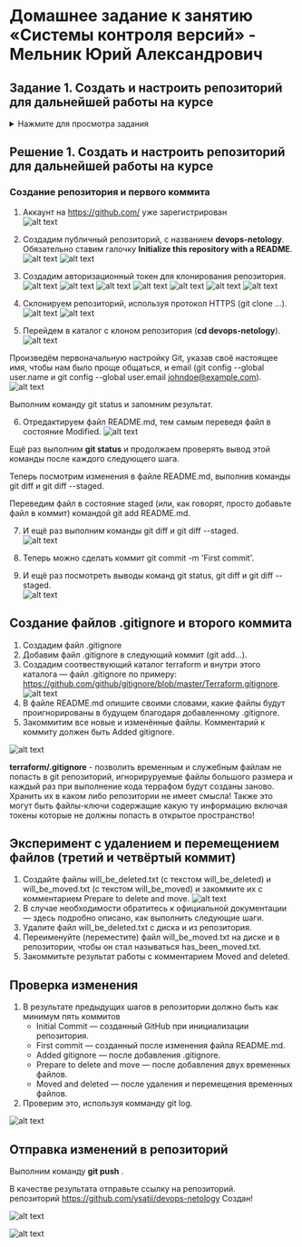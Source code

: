 # Домашнее задание к занятию «Системы контроля версий» - Мельник Юрий Александрович
## Задание 1. Создать и настроить репозиторий для дальнейшей работы на курсе
<details>
<summary>Нажмите для просмотра задания</summary>
В рамках курса вы будете писать скрипты и создавать конфигурации для различных систем, которые необходимо сохранять для будущего использования. 
Сначала надо создать и настроить локальный репозиторий, после чего добавить удалённый репозиторий на GitHub.

### Создание репозитория и первого коммита

1. Зарегистрируйте аккаунт на [https://github.com/](https://github.com/). Если предпочитаете другое хранилище для репозитория, можно использовать его.
2. Создайте публичный репозиторий, который будете использовать дальше на протяжении всего курса, желательное с названием `devops-netology`.
   Обязательно поставьте галочку `Initialize this repository with a README`. 
   
    ![Диалог создания репозитория](img/github-new-repo-1.jpg)
    
3. Создайте [авторизационный токен](https://docs.github.com/en/authentication/keeping-your-account-and-data-secure/creating-a-personal-access-token) для клонирования репозитория.
4. Склонируйте репозиторий, используя протокол HTTPS (`git clone ...`).
 
    ![Клонирование репозитория](img/github-clone-repo-https.jpg)
    
5. Перейдите в каталог с клоном репозитория (`cd devops-netology`).
6. Произведите первоначальную настройку Git, указав своё настоящее имя, чтобы нам было проще общаться, и email (`git config --global user.name` и `git config --global user.email johndoe@example.com`). 
7. Выполните команду `git status` и запомните результат.
8. Отредактируйте файл `README.md` любым удобным способом, тем самым переведя файл в состояние `Modified`.
9. Ещё раз выполните `git status` и продолжайте проверять вывод этой команды после каждого следующего шага. 
10. Теперь посмотрите изменения в файле `README.md`, выполнив команды `git diff` и `git diff --staged`.
11. Переведите файл в состояние `staged` (или, как говорят, просто добавьте файл в коммит) командой `git add README.md`.
12. И ещё раз выполните команды `git diff` и `git diff --staged`. Поиграйте с изменениями и этими командами, чтобы чётко понять, что и когда они отображают. 
13. Теперь можно сделать коммит `git commit -m 'First commit'`.
14. И ещё раз посмотреть выводы команд `git status`, `git diff` и `git diff --staged`.

### Создание файлов `.gitignore` и второго коммита

1. Создайте файл `.gitignore` (обратите внимание на точку в начале файла), проверьте его статус сразу после создания. 
1. Добавьте файл `.gitignore` в следующий коммит (`git add...`).
1. На одном из следующих блоков вы будете изучать `Terraform`, давайте сразу создадим соотвествующий каталог `terraform` и внутри этого каталога — файл `.gitignore` по примеру: https://github.com/github/gitignore/blob/master/Terraform.gitignore.  
1. В файле `README.md` опишите своими словами, какие файлы будут проигнорированы в будущем благодаря добавленному `.gitignore`.
1. Закоммитьте все новые и изменённые файлы. Комментарий к коммиту должен быть `Added gitignore`.

### Эксперимент с удалением и перемещением файлов (третий и четвёртый коммит)

1. Создайте файлы `will_be_deleted.txt` (с текстом `will_be_deleted`) и `will_be_moved.txt` (с текстом `will_be_moved`) и закоммите их с комментарием `Prepare to delete and move`.
1. В случае необходимости обратитесь к [официальной документации](https://git-scm.com/book/ru/v2/Основы-Git-Запись-изменений-в-репозиторий) — здесь подробно описано, как выполнить следующие шаги. 
1. Удалите файл `will_be_deleted.txt` с диска и из репозитория. 
1. Переименуйте (переместите) файл `will_be_moved.txt` на диске и в репозитории, чтобы он стал называться `has_been_moved.txt`.
1. Закоммитьте результат работы с комментарием `Moved and deleted`.

### Проверка изменения

1. В результате предыдущих шагов в репозитории должно быть как минимум пять коммитов (если вы сделали ещё промежуточные — нет проблем):
    * `Initial Commit` — созданный GitHub при инициализации репозитория. 
    * `First commit` — созданный после изменения файла `README.md`.
    * `Added gitignore` — после добавления `.gitignore`.
    * `Prepare to delete and move` — после добавления двух временных файлов.
    * `Moved and deleted` — после удаления и перемещения временных файлов. 
2. Проверьте это, используя комманду `git log`. Подробно о формате вывода этой команды мы поговорим на следующем занятии, но посмотреть, что она отображает, можно уже сейчас.

### Отправка изменений в репозиторий

Выполните команду `git push`, если Git запросит логин и пароль — введите ваши логин и пароль от GitHub. 

В качестве результата отправьте ссылку на репозиторий. 
</details>

## Решение 1. Создать и настроить репозиторий для дальнейшей работы на курсе

 
### Создание репозитория и первого коммита
1. Аккаунт  на https://github.com/ уже зарегистрирован  
![alt text](https://github.com/ysatii/vcааs-1/blob/main/img/image1.jpg)

2. Создадим  публичный репозиторий, с названием **devops-netology**. Обязательно ставим галочку **Initialize this repository with a README**.
![alt text](https://github.com/ysatii/vcs-1/blob/main/img/image1_1.jpg)
 ![alt text](https://github.com/ysatii/vcs-1/blob/main/img/image1_2.jpg)

3. Создадим авторизационный токен для клонирования репозитория.
 ![alt text](https://github.com/ysatii/vcs-1/blob/main/img/image1_3.jpg)
 ![alt text](https://github.com/ysatii/vcs-1/blob/main/img/image1_4.jpg)
 ![alt text](https://github.com/ysatii/vcs-1/blob/main/img/image1_5.jpg)
 ![alt text](https://github.com/ysatii/vcs-1/blob/main/img/image1_6.jpg)
 ![alt text](https://github.com/ysatii/vcs-1/blob/main/img/image1_7.jpg)
 ![alt text](https://github.com/ysatii/vcs-1/blob/main/img/image1_8.jpg)
 ![alt text](https://github.com/ysatii/vcs-1/blob/main/img/image1_9.jpg)


4. Склонируем репозиторий, используя протокол HTTPS (git clone ...).
 ![alt text](https://github.com/ysatii/vcs-1/blob/main/img/image1_10.jpg)
 ![alt text](https://github.com/ysatii/vcs-1/blob/main/img/image1_11.jpg)

5. Перейдем  в каталог с клоном репозитория (**cd devops-netology**).
 ![alt text](https://github.com/ysatii/vcs-1/blob/main/img/image1_12.jpg)


 Произведём первоначальную настройку Git, указав своё настоящее имя, чтобы нам было проще общаться, и email (git config --global user.name и git config --global user.email johndoe@example.com).
 ![alt text](https://github.com/ysatii/vcs-1/blob/main/img/image1_13.jpg)

 Выполним команду git status и запомним результат.

6. Отредактируем файл README.md, тем самым переведя файл в состояние Modified.
 ![alt text](https://github.com/ysatii/vcs-1/blob/main/img/image1_14.jpg)


 Ещё раз выполним **git status** и продолжаем проверять вывод этой команды после каждого следующего шага.

  Теперь посмотрим изменения в файле README.md, выполнив команды git diff и git diff --staged.

  Переведим файл в состояние staged (или, как говорят, просто добавьте файл в коммит) командой git add README.md.

7. И ещё раз выполним команды git diff и git diff --staged.  
 ![alt text](https://github.com/ysatii/vcs-1/blob/main/img/image1_15.jpg)

8. Теперь можно сделать коммит git commit -m 'First commit'.

9. И ещё раз посмотреть выводы команд git status, git diff и git diff --staged.  
 ![alt text](https://github.com/ysatii/vcs-1/blob/main/img/image1_16.jpg)



## Создание файлов .gitignore и второго коммита

1. Создадим файл .gitignore  
2. Добавим файл .gitignore в следующий коммит (git add...).  
3. Cоздадим соотвествующий каталог terraform и внутри этого каталога — файл .gitignore по примеру: https://github.com/github/gitignore/blob/master/Terraform.gitignore.  
 ![alt text](https://github.com/ysatii/vcs-1/blob/main/img/image2.jpg)
4. В файле README.md опишите своими словами, какие файлы будут проигнорированы в будущем благодаря добавленному .gitignore.  
5. Закоммитим все новые и изменённые файлы. Комментарий к коммиту должен быть Added gitignore.  


 ![alt text](https://github.com/ysatii/vcs-1/blob/main/img/image2_1.jpg)

 **terraform/.gitignore** - позволить временным и служебным файлам не попасть в git репозиторий, игнорируруемые файлы большого размера и каждый раз при выполнение кода террафом будут созданы заново. Хранить их в каком либо репозитории не имеет смысла! Также это могут быть файлы-ключи содержащие какую ту информацию включая токены которые не должны попасть в открытое пространство!

 
## Эксперимент с удалением и перемещением файлов (третий и четвёртый коммит)

1. Создайте файлы will_be_deleted.txt (с текстом will_be_deleted) и will_be_moved.txt (с текстом will_be_moved) и закоммите их с комментарием Prepare to delete and move.
 ![alt text](https://github.com/ysatii/vcs-1/blob/main/img/image3.jpg)
2. В случае необходимости обратитесь к официальной документации — здесь подробно описано, как выполнить следующие шаги.
3. Удалите файл will_be_deleted.txt с диска и из репозитория.
4. Переименуйте (переместите) файл will_be_moved.txt на диске и в репозитории, чтобы он стал называться has_been_moved.txt.
5. Закоммитьте результат работы с комментарием Moved and deleted.


## Проверка изменения

1. В результате предыдущих шагов в репозитории должно быть как минимум пять коммитов  
      -  Initial Commit — созданный GitHub при инициализации репозитория.
      -  First commit — созданный после изменения файла README.md.
      -  Added gitignore — после добавления .gitignore.
      -  Prepare to delete and move — после добавления двух временных файлов.
      -  Moved and deleted — после удаления и перемещения временных файлов.
2. Проверим это, используя комманду git log.  

 ![alt text](https://github.com/ysatii/vcs-1/blob/main/img/image3_1.jpg)


## Отправка изменений в репозиторий

Выполним команду **git push** .

В качестве результата отправьте ссылку на репозиторий.  
репозиторий https://github.com/ysatii/devops-netology Создан!

 ![alt text](https://github.com/ysatii/vcs-1/blob/main/img/image4.jpg)

 ![alt text](https://github.com/ysatii/vcs-1/blob/main/img/image4_1.jpg)

